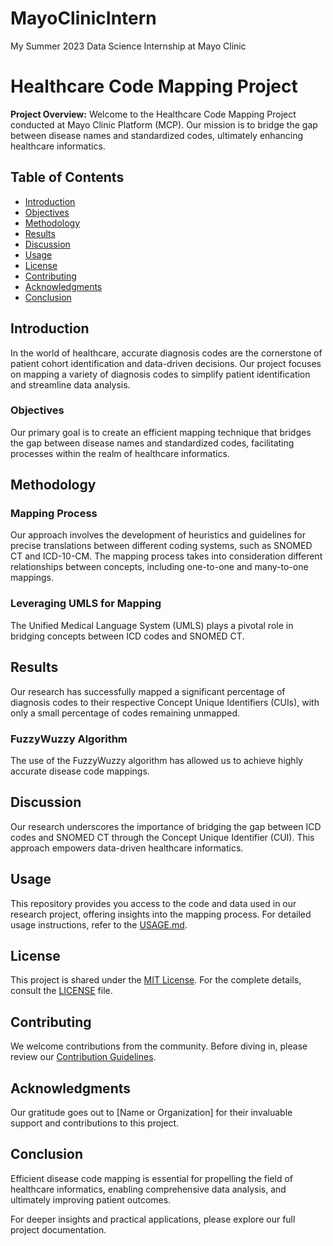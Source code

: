 # MayoClinicIntern
My Summer 2023 Data Science Internship at Mayo Clinic

# Healthcare Code Mapping Project

**Project Overview:**
Welcome to the Healthcare Code Mapping Project conducted at Mayo Clinic Platform (MCP). Our mission is to bridge the gap between disease names and standardized codes, ultimately enhancing healthcare informatics.

## Table of Contents
- [Introduction](#introduction)
- [Objectives](#objectives)
- [Methodology](#methodology)
- [Results](#results)
- [Discussion](#discussion)
- [Usage](#usage)
- [License](#license)
- [Contributing](#contributing)
- [Acknowledgments](#acknowledgments)
- [Conclusion](#conclusion)

## Introduction

In the world of healthcare, accurate diagnosis codes are the cornerstone of patient cohort identification and data-driven decisions. Our project focuses on mapping a variety of diagnosis codes to simplify patient identification and streamline data analysis.

### Objectives

Our primary goal is to create an efficient mapping technique that bridges the gap between disease names and standardized codes, facilitating processes within the realm of healthcare informatics.

## Methodology

### Mapping Process

Our approach involves the development of heuristics and guidelines for precise translations between different coding systems, such as SNOMED CT and ICD-10-CM. The mapping process takes into consideration different relationships between concepts, including one-to-one and many-to-one mappings.

### Leveraging UMLS for Mapping

The Unified Medical Language System (UMLS) plays a pivotal role in bridging concepts between ICD codes and SNOMED CT.

## Results

Our research has successfully mapped a significant percentage of diagnosis codes to their respective Concept Unique Identifiers (CUIs), with only a small percentage of codes remaining unmapped.

### FuzzyWuzzy Algorithm

The use of the FuzzyWuzzy algorithm has allowed us to achieve highly accurate disease code mappings.

## Discussion

Our research underscores the importance of bridging the gap between ICD codes and SNOMED CT through the Concept Unique Identifier (CUI). This approach empowers data-driven healthcare informatics.

## Usage

This repository provides you access to the code and data used in our research project, offering insights into the mapping process. For detailed usage instructions, refer to the [USAGE.md](link-to-usage-file).

## License

This project is shared under the [MIT License](link-to-license). For the complete details, consult the [LICENSE](link-to-license) file.

## Contributing

We welcome contributions from the community. Before diving in, please review our [Contribution Guidelines](link-to-contribution-guidelines).

## Acknowledgments

Our gratitude goes out to [Name or Organization] for their invaluable support and contributions to this project.

## Conclusion

Efficient disease code mapping is essential for propelling the field of healthcare informatics, enabling comprehensive data analysis, and ultimately improving patient outcomes.

For deeper insights and practical applications, please explore our full project documentation.
